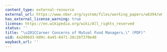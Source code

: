 ```yaml
---
content_type: external-resource
external_url: https://www.nber.org/system/files/working_papers/w6394/w6394.pdf
has_external_license_warning: true
license: https://en.wikipedia.org/wiki/All_rights_reserved
status: ''
title: "\u201CCareer Concerns of Mutual Fund Managers.\" (PDF)"
uid: 4a2d06d3-b09c-4a45-8471-28c2bf370e40
wayback_url: ''
---
```


